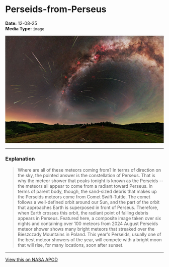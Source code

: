 # Perseids-from-Perseus

**Date:** 12-08-25  
**Media Type:** `image`  

![Image](image.jpg)



---

### Explanation

> Where are all of these meteors coming from?  In terms of direction on the sky, the pointed answer is the constellation of Perseus.  That is why the meteor shower that peaks tonight is known as the Perseids -- the meteors all appear to come from a radiant toward Perseus. In terms of parent body, though, the sand-sized debris that makes up the Perseids meteors come from Comet Swift-Tuttle. The comet follows a well-defined orbit around our Sun, and the part of the orbit that approaches Earth is superposed in front of Perseus. Therefore, when Earth crosses this orbit, the radiant point of falling debris appears in Perseus. Featured here, a composite image taken over six nights and containing over 100 meteors from 2024 August Perseids meteor shower shows many bright meteors that streaked over the Bieszczady Mountains in Poland. This year's Perseids, usually one of the best meteor showers of the year, will compete with a bright moon that will rise, for many locations, soon  after sunset.

---

[View this on NASA APOD](https://apod.nasa.gov/apod/astropix.html)
